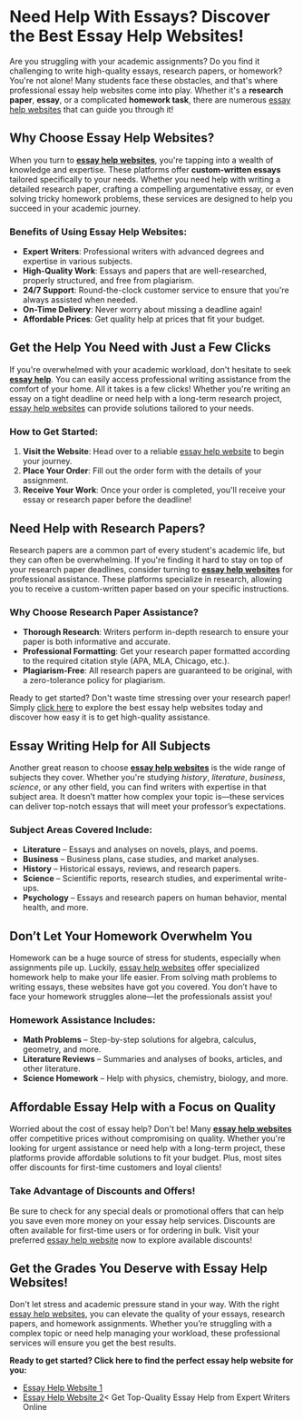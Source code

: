 <h1>Need Help With Essays? Discover the Best Essay Help Websites!</h1>

<p>Are you struggling with your academic assignments? Do you find it challenging to write high-quality essays, research papers, or homework? You're not alone! Many students face these obstacles, and that's where professional essay help websites come into play. Whether it's a <strong>research paper</strong>, <strong>essay</strong>, or a complicated <strong>homework task</strong>, there are numerous <a href="https://tinyurl.com/topessay?keyword=essay+help+websites">essay help websites</a> that can guide you through it!</p>

<h2>Why Choose Essay Help Websites?</h2>

<p>When you turn to <a href="https://tinyurl.com/topessay?keyword=essay+help+websites"><strong>essay help websites</strong></a>, you're tapping into a wealth of knowledge and expertise. These platforms offer <strong>custom-written essays</strong> tailored specifically to your needs. Whether you need help with writing a detailed research paper, crafting a compelling argumentative essay, or even solving tricky homework problems, these services are designed to help you succeed in your academic journey.</p>

<h3>Benefits of Using Essay Help Websites:</h3>
<ul>
  <li><strong>Expert Writers</strong>: Professional writers with advanced degrees and expertise in various subjects.</li>
  <li><strong>High-Quality Work</strong>: Essays and papers that are well-researched, properly structured, and free from plagiarism.</li>
  <li><strong>24/7 Support</strong>: Round-the-clock customer service to ensure that you're always assisted when needed.</li>
  <li><strong>On-Time Delivery</strong>: Never worry about missing a deadline again!</li>
  <li><strong>Affordable Prices</strong>: Get quality help at prices that fit your budget.</li>
</ul>

<h2>Get the Help You Need with Just a Few Clicks</h2>

<p>If you're overwhelmed with your academic workload, don't hesitate to seek <a href="https://tinyurl.com/topessay?keyword=essay+help+websites"><strong>essay help</strong></a>. You can easily access professional writing assistance from the comfort of your home. All it takes is a few clicks! Whether you're writing an essay on a tight deadline or need help with a long-term research project, <a href="https://tinyurl.com/topessay?keyword=essay+help+websites">essay help websites</a> can provide solutions tailored to your needs.</p>

<h3>How to Get Started:</h3>
<ol>
  <li><strong>Visit the Website</strong>: Head over to a reliable <a href="https://tinyurl.com/topessay?keyword=essay+help+websites">essay help website</a> to begin your journey.</li>
  <li><strong>Place Your Order</strong>: Fill out the order form with the details of your assignment.</li>
  <li><strong>Receive Your Work</strong>: Once your order is completed, you'll receive your essay or research paper before the deadline!</li>
</ol>

<h2>Need Help with Research Papers?</h2>

<p>Research papers are a common part of every student's academic life, but they can often be overwhelming. If you're finding it hard to stay on top of your research paper deadlines, consider turning to <a href="https://tinyurl.com/topessay?keyword=essay+help+websites"><strong>essay help websites</strong></a> for professional assistance. These platforms specialize in research, allowing you to receive a custom-written paper based on your specific instructions.</p>

<h3>Why Choose Research Paper Assistance?</h3>
<ul>
  <li><strong>Thorough Research</strong>: Writers perform in-depth research to ensure your paper is both informative and accurate.</li>
  <li><strong>Professional Formatting</strong>: Get your research paper formatted according to the required citation style (APA, MLA, Chicago, etc.).</li>
  <li><strong>Plagiarism-Free</strong>: All research papers are guaranteed to be original, with a zero-tolerance policy for plagiarism.</li>
</ul>

<p>Ready to get started? Don't waste time stressing over your research paper! Simply <a href="https://tinyurl.com/topessay?keyword=essay+help+websites">click here</a> to explore the best essay help websites today and discover how easy it is to get high-quality assistance.</p>

<h2>Essay Writing Help for All Subjects</h2>

<p>Another great reason to choose <a href="https://tinyurl.com/topessay?keyword=essay+help+websites"><strong>essay help websites</strong></a> is the wide range of subjects they cover. Whether you're studying <em>history</em>, <em>literature</em>, <em>business</em>, <em>science</em>, or any other field, you can find writers with expertise in that subject area. It doesn’t matter how complex your topic is—these services can deliver top-notch essays that will meet your professor’s expectations.</p>

<h3>Subject Areas Covered Include:</h3>
<ul>
  <li><strong>Literature</strong> – Essays and analyses on novels, plays, and poems.</li>
  <li><strong>Business</strong> – Business plans, case studies, and market analyses.</li>
  <li><strong>History</strong> – Historical essays, reviews, and research papers.</li>
  <li><strong>Science</strong> – Scientific reports, research studies, and experimental write-ups.</li>
  <li><strong>Psychology</strong> – Essays and research papers on human behavior, mental health, and more.</li>
</ul>

<h2>Don’t Let Your Homework Overwhelm You</h2>

<p>Homework can be a huge source of stress for students, especially when assignments pile up. Luckily, <a href="https://tinyurl.com/topessay?keyword=essay+help+websites">essay help websites</a> offer specialized homework help to make your life easier. From solving math problems to writing essays, these websites have got you covered. You don’t have to face your homework struggles alone—let the professionals assist you!</p>

<h3>Homework Assistance Includes:</h3>
<ul>
  <li><strong>Math Problems</strong> – Step-by-step solutions for algebra, calculus, geometry, and more.</li>
  <li><strong>Literature Reviews</strong> – Summaries and analyses of books, articles, and other literature.</li>
  <li><strong>Science Homework</strong> – Help with physics, chemistry, biology, and more.</li>
</ul>

<h2>Affordable Essay Help with a Focus on Quality</h2>

<p>Worried about the cost of essay help? Don't be! Many <a href="https://tinyurl.com/topessay?keyword=essay+help+websites"><strong>essay help websites</strong></a> offer competitive prices without compromising on quality. Whether you're looking for urgent assistance or need help with a long-term project, these platforms provide affordable solutions to fit your budget. Plus, most sites offer discounts for first-time customers and loyal clients!</p>

<h3>Take Advantage of Discounts and Offers!</h3>

<p>Be sure to check for any special deals or promotional offers that can help you save even more money on your essay help services. Discounts are often available for first-time users or for ordering in bulk. Visit your preferred <a href="https://tinyurl.com/topessay?keyword=essay+help+websites">essay help website</a> now to explore available discounts!</p>

<h2>Get the Grades You Deserve with Essay Help Websites!</h2>

<p>Don't let stress and academic pressure stand in your way. With the right <a href="https://tinyurl.com/topessay?keyword=essay+help+websites">essay help websites</a>, you can elevate the quality of your essays, research papers, and homework assignments. Whether you’re struggling with a complex topic or need help managing your workload, these professional services will ensure you get the best results.</p>

<p><strong>Ready to get started? Click here to find the perfect essay help website for you:</strong></p>

<ul>
  <li><a href="https://tinyurl.com/topessay?keyword=essay+help+websites">Essay Help Website 1</a></li>
  <li><a href="https://tinyurl.com/topessay?keyword=essay+help+websites">Essay Help Website 2</a><
Get Top-Quality Essay Help from Expert Writers Online
